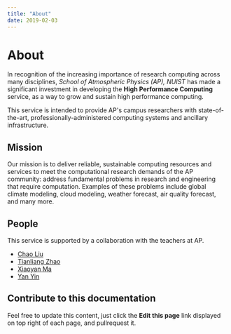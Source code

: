 ```yaml
---
title: "About"
date: 2019-02-03
---
```


# About

In recognition of the increasing importance of research computing across many disciplines, *School of Atmospheric Physics (AP), NUIST* has made a significant investment in developing the **High Performance Computing** service, as a way to grow and sustain high performance computing.

This service is intended to provide AP's campus researchers with state-of-the-art, professionally-administered computing systems and ancillary infrastructure.

## Mission

Our mission is to deliver reliable, sustainable computing resources and services to meet the computational research demands of the AP community: address fundamental problems in research and engineering that require computation. Examples of these problems include global climate modeling, cloud modeling, weather forecast, air quality forecast, and many more.

## People

This service is supported by a collaboration with the teachers at AP.

- [Chao Liu](http://dqwl.nuist.edu.cn/liuchao)
- [Tianliang Zhao](http://dqwl.nuist.edu.cn/zhaotianliang)
- [Xiaoyan Ma](http://dqwl.nuist.edu.cn/maxiaoyan)
- [Yan Yin](http://dqwl.nuist.edu.cn/yinyan)

## Contribute to this documentation

Feel free to update this content, just click the **Edit this page** link displayed on top right of each page, and pullrequest it.